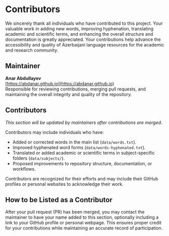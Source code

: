 # Contributors

We sincerely thank all individuals who have contributed to this project. Your valuable work in adding new words, improving hyphenation, translating academic and scientific terms, and enhancing the overall structure and documentation is greatly appreciated. Your contributions help advance the accessibility and quality of Azerbaijani language resources for the academic and research community.

## Maintainer

**Anar Abdullayev**  
[https://abdanar.github.io](https://abdanar.github.io)  
Responsible for reviewing contributions, merging pull requests, and maintaining the overall integrity and quality of the repository.

## Contributors

_This section will be updated by maintainers after contributions are merged._  

Contributors may include individuals who have:

- Added or corrected words in the main list (`data/words.txt`).  
- Improved hyphenated word forms (`data/words-hyphenated.txt`).  
- Translated or added academic or scientific terms in subject-specific folders (`data/subjects/`).  
- Proposed improvements to repository structure, documentation, or workflows.  

Contributors are recognized for their efforts and may include their GitHub profiles or personal websites to acknowledge their work.  

## How to be Listed as a Contributor

After your pull request (PR) has been merged, you may contact the maintainer to have your name added to this section, optionally including a link to your GitHub profile or personal webpage. This ensures proper credit for your contributions while maintaining an accurate record of participation.
